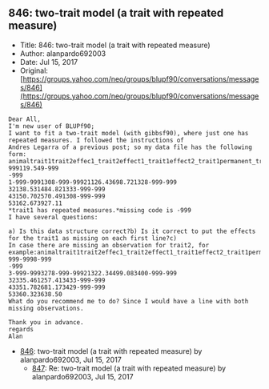 ## 846: two-trait model (a trait with repeated measure)

- Title: 846: two-trait model (a trait with repeated measure)
- Author: alanpardo692003
- Date: Jul 15, 2017
- Original: [https://groups.yahoo.com/neo/groups/blupf90/conversations/messages/846](https://groups.yahoo.com/neo/groups/blupf90/conversations/messages/846)

```
Dear All,
I'm new user of BLUPf90;
I want to fit a two-trait model (with gibbsf90), where just one has repeated measures. I followed the instructions of
Andres Legarra of a previous post; so my data file has the following form:
animaltrait1trait2effec1_trait2effect1_trait1effect2_trait1permanent_trait1cov1_trait1cov2_trait11-999119.549-999
-999
1-999-9991308-999-99921126.43698.721328-999-999
32138.531484.821333-999-999
43150.702570.491308-999-999
53162.673927.11
*trait1 has repeated measures.*missing code is -999
I have several questions:

a) Is this data structure correct?b) Is it correct to put the effects for the trait1 as missing on each first line?c)
In case there are missing an observation for trait2, for
example:animaltrait1trait2effec1_trait2effect1_trait1effect2_trait1permanent_trait1cov1_trai1cov2_trait13-999-9998-999
-999
3-999-9993278-999-99921322.34499.083400-999-999
32335.461257.413433-999-999
43351.782681.173429-999-999
53360.323638.50
What do you recommend me to do? Since I would have a line with both missing observations.

Thank you in advance.
regards
Alan
```

- [846](0846.md): two-trait model (a trait with repeated measure) by alanpardo692003, Jul 15, 2017
    - [847](0847.md): Re: two-trait model (a trait with repeated measure) by alanpardo692003, Jul 15, 2017
